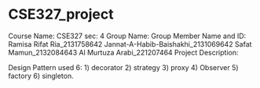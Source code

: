 # CSE327_project
Course Name: CSE327
sec: 4
Group Name: 
Group Member Name and ID: 
     Ramisa Rifat Ria_2131758642
     Jannat-A-Habib-Baishakhi_2131069642
     Safat Mamun_2132084643
     Al Murtuza Arabi_221207464
Project Description: 

Design Pattern used 6: 1) decorator
                       2) strategy
                       3) proxy
                       4) Observer
                       5) factory
                       6) singleton.
